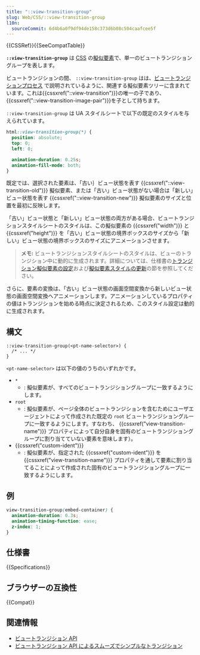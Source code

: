 ```yaml
---
title: "::view-transition-group"
slug: Web/CSS/::view-transition-group
l10n:
  sourceCommit: 6d4b6a0f9df94de158c373d6b08c504caafcee5f
---
```


{{CSSRef}}{{SeeCompatTable}}

**`::view-transition-group`** は [CSS](/ja/docs/Web/CSS) の[擬似要素](/ja/docs/Web/CSS/Pseudo-elements)で、単一のビュートランジショングループを表します。

ビュートランジションの間、 `::view-transition-group` はは、[ビュートランジションプロセス](/ja/docs/Web/API/View_Transitions_API#the_view_transition_process) で説明されているように、関連する擬似要素ツリーに含まれています。これは{{cssxref("::view-transition")}}の唯一の子であり、{{cssxref("::view-transition-image-pair")}}を子として持ちます。

`::view-transition-group` は UA スタイルシートで以下の既定のスタイルを与えられています。

```css
html::view-transition-group(*) {
  position: absolute;
  top: 0;
  left: 0;

  animation-duration: 0.25s;
  animation-fill-mode: both;
}
```

既定では、選択された要素は、「古い｝ビュー状態を表す {{cssxref("::view-transition-old")}} 擬似要素、または「古い」ビュー状態がない場合は「新しい」ビュー状態を表す {{cssxref("::view-transition-new")}} 擬似要素のサイズと位置を最初に反映します。

「古い」ビュー状態と「新しい」ビュー状態の両方がある場合、ビュートランジションスタイルシートのスタイルは、この擬似要素の {{cssxref("width")}} と {{cssxref("height")}} を「古い」ビュー状態の境界ボックスのサイズから「新しい」ビュー状態の境界ボックスのサイズにアニメーションさせます。

> **メモ:** ビュートランジションスタイルシートのスタイルは、ビューのトランジション中に動的に生成されます。詳細については、仕様書の[トランジション擬似要素の設定](https://drafts.csswg.org/css-view-transitions-1/#setup-transition-pseudo-elements)および[擬似要素スタイルの更新](https://drafts.csswg.org/css-view-transitions-1/#update-pseudo-element-styles)の節を参照してください。

さらに、要素の変換は、「古い」ビュー状態の画面空間変換から新しいビュー状態の画面空間変換へアニメーションします。アニメーションしているプロパティの値はトランジションを始める時点に決定されるため、このスタイル設定は動的に生成されます。

## 構文

```css-nolint
::view-transition-group(<pt-name-selector>) {
  /* ... */
}
```

`<pt-name-selector>` は以下の値のうちのいずれかです。

- `*`
  - : 擬似要素が、すべてのビュートランジショングループに一致するようにします。
- `root`
  - : 擬似要素が、ページ全体のビュートランジションを含むためにユーザエージェントによって作成された既定の `root` ビュートランジショングループに一致するようにします。すなわち、 {{cssxref("view-transition-name")}} プロパティによって自分自身を固有のビュートランジショングループに割り当てていない要素を意味します）。
- {{cssxref("custom-ident")}}
  - : 擬似要素が、指定された {{cssxref("custom-ident")}} を {{cssxref("view-transition-name")}} プロパティを通して要素に割り当てることによって作成された固有のビュートランジショングループに一致するようにします。

## 例

```css
view-transition-group(embed-container) {
  animation-duration: 0.3s;
  animation-timing-function: ease;
  z-index: 1;
}
```

## 仕様書

{{Specifications}}

## ブラウザーの互換性

{{Compat}}

## 関連情報

- [ビュートランジション API](/ja/docs/Web/API/View_Transitions_API)
- [ビュートランジション API によるスムーズでシンプルなトランジション](https://developer.chrome.com/docs/web-platform/view-transitions/)
